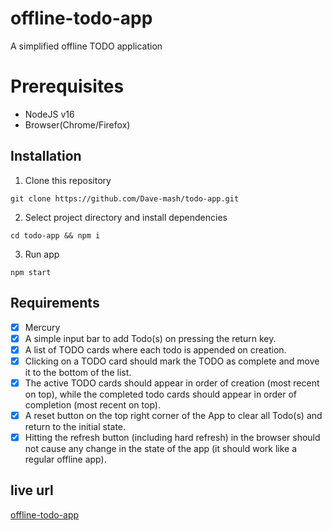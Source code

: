 # offline-todo-app
A simplified offline TODO application

# Prerequisites
- NodeJS v16
- Browser(Chrome/Firefox)

## Installation
1. Clone this repository
```
git clone https://github.com/Dave-mash/todo-app.git
```
2. Select project directory and install dependencies
```
cd todo-app && npm i
```
3. Run app
```
npm start
```

## Requirements
- [x] Mercury
- [x] A simple input bar to add Todo(s) on pressing the return key.
- [x] A list of TODO cards where each todo is appended on creation.
- [x] Clicking on a TODO card should mark the TODO as complete and move it to the
bottom of the list.
- [x] The active TODO cards should appear in order of creation (most recent on top), while
the completed todo cards should appear in order of completion (most recent on top).
- [x] A reset button on the top right corner of the App to clear all Todo(s) and return to the
initial state.
- [x] Hitting the refresh button (including hard refresh) in the browser should not cause
any change in the state of the app (it should work like a regular offline app).

## live url
[offline-todo-app](https://offline-todo-app.netlify.app/)